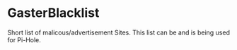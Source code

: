 # GasterBlacklist
Short list of malicous/advertisement Sites. This list can be and is being used for Pi-Hole.
